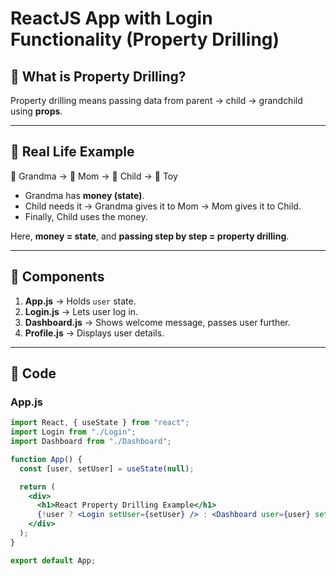 # ReactJS App with Login Functionality (Property Drilling)

## 🔹 What is Property Drilling?
Property drilling means passing data from parent → child → grandchild using **props**.

---

## 🔹 Real Life Example
👵 Grandma → 👩 Mom → 👧 Child → 🧸 Toy  

- Grandma has **money (state)**.  
- Child needs it → Grandma gives it to Mom → Mom gives it to Child.  
- Finally, Child uses the money.  

Here, **money = state**, and **passing step by step = property drilling**.

---

## 🔹 Components
1. **App.js** → Holds `user` state.  
2. **Login.js** → Lets user log in.  
3. **Dashboard.js** → Shows welcome message, passes user further.  
4. **Profile.js** → Displays user details.  

---

## 🔹 Code

### App.js
```jsx
import React, { useState } from "react";
import Login from "./Login";
import Dashboard from "./Dashboard";

function App() {
  const [user, setUser] = useState(null);

  return (
    <div>
      <h1>React Property Drilling Example</h1>
      {!user ? <Login setUser={setUser} /> : <Dashboard user={user} setUser={setUser} />}
    </div>
  );
}

export default App;
